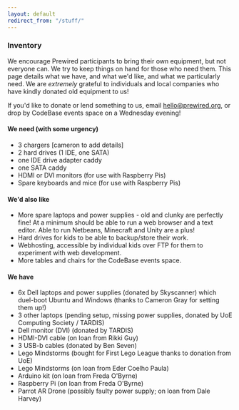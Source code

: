 ```yaml
---
layout: default
redirect_from: "/stuff/"
---
```


### Inventory

We encourage Prewired participants to bring their own equipment, but not everyone can. We try to keep things on hand for those who need them. This page details what we have, and what we'd like, and what we particularly need. We are *extremely* grateful to individuals and local companies who have kindly donated old equipment to us!

If you'd like to donate or lend something to us, email hello@prewired.org, or drop by CodeBase events space on a Wednesday evening!

#### We need (with some urgency)

* 3 chargers [cameron to add details]
* 2 hard drives (1 IDE, one SATA)
* one IDE drive adapter caddy
* one SATA caddy
* HDMI or DVI monitors (for use with Raspberry Pis)
* Spare keyboards and mice (for use with Raspberry Pis)

#### We'd also like

* More spare laptops and power supplies - old and clunky are perfectly fine! At a minimum should be able to run a web browser and a text editor. Able to run Netbeans, Minecraft and Unity are a plus!
* Hard drives for kids to be able to backup/store their work.
* Webhosting, accessible by individual kids over FTP for them to experiment with web development.
* More tables and chairs for the CodeBase events space.

#### We have

* 6x Dell laptops and power supplies (donated by Skyscanner) which duel-boot Ubuntu and Windows (thanks to Cameron Gray for setting them up!)
* 3 other laptops (pending setup, missing power supplies, donated by UoE Computing Society / TARDIS)
* Dell monitor (DVI) (donated by TARDIS)
* HDMI-DVI cable (on loan from Rikki Guy)
* 3 USB-b cables (donated by Ben Seven)
* Lego Mindstorms (bought for First Lego League thanks to donation from UoE)
* Lego Mindstorms (on loan from Eder Coelho Paula)
* Arduino kit (on loan from Freda O'Byrne)
* Raspberry Pi (on loan from Freda O'Byrne)
* Parrot AR Drone (possibly faulty power supply; on loan from Dale Harvey)